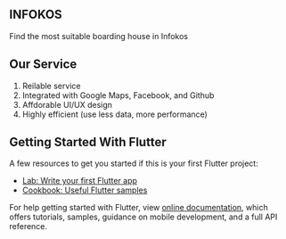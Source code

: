 ## INFOKOS
Find the most suitable boarding house in Infokos

## Our Service
1. Reilable service
2. Integrated with Google Maps, Facebook, and Github
3. Affdorable UI/UX design
4. Highly efficient (use less data, more performance)

## Getting Started With Flutter
A few resources to get you started if this is your first Flutter project:

- [Lab: Write your first Flutter app](https://flutter.dev/docs/get-started/codelab)
- [Cookbook: Useful Flutter samples](https://flutter.dev/docs/cookbook)

For help getting started with Flutter, view
[online documentation](https://flutter.dev/docs), which offers tutorials,
samples, guidance on mobile development, and a full API reference.
